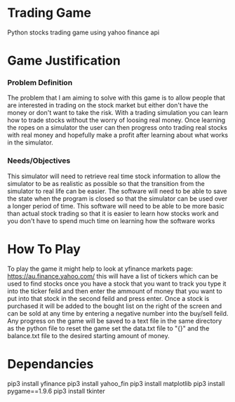 # Trading Game
 Python stocks trading game using yahoo finance api

# Game Justification
### Problem Definition
The problem that I am aiming to solve with this game is to allow people that are interested in trading on the stock market but either don't have the money or don't want to take the risk.
With a trading simulation you can learn how to trade stocks without the worry of loosing real money. Once learning the ropes on a simulator the user can then progress onto trading real 
stocks with real money and hopefully make a profit after learning about what works in the simulator.
### Needs/Objectives
This simulator will need to retrieve real time stock information to allow the simulator to be as realistic as possible so that the transition from the simulator to real life can be easier.
The software will need to be able to save the state when the program is closed so that the simulator can be used over a longer period of time.
This software will need to be able to be more basic than actual stock trading so that it is easier to learn how stocks work and you don't have to spend much time on learning how the software works


# How To Play
To play the game it might help to look at yfinance markets page: https://au.finance.yahoo.com/ this will have a list of tickers which can be used to find stocks
once you have a stock that you want to track you type it into the ticker feild and then enter the ammount of money that you want to put into that stock in the second feild and press enter.
Once a stock is purchased it will be added to the bought list on the right of the screen and can be sold at any time by entering a negative number into the buy/sell feild.
Any progress on the game will be saved to a text file in the same directory as the python file to reset the game set the data.txt file to "{}" and the balance.txt file to the desired starting amount of money.

# Dependancies
pip3 install yfinance
pip3 install yahoo_fin
pip3 install matplotlib
pip3 install pygame==1.9.6
pip3 install tkinter



